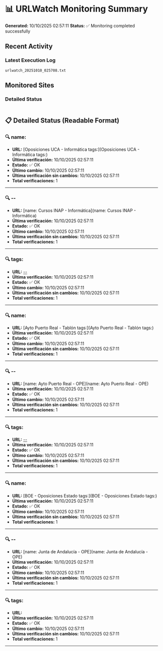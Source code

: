 # 📊 URLWatch Monitoring Summary

**Generated:** 10/10/2025 02:57:11
**Status:** ✅ Monitoring completed successfully

## Recent Activity

### Latest Execution Log
`urlwatch_20251010_025708.txt`

## Monitored Sites

### Detailed Status
```
```

## 📋 Detailed Status (Readable Format)

### 🔍 name:

- **URL:** [Oposiciones UCA - Informática	tags:](Oposiciones UCA - Informática	tags:)
- **Última verificación:** 10/10/2025 02:57:11
- **Estado:** ✅ OK
- **Último cambio:** 10/10/2025 02:57:11
- **Última verificación sin cambios:** 10/10/2025 02:57:11
- **Total verificaciones:** 1

---

### 🔍 --

- **URL:** [name: Cursos INAP - Informática](name: Cursos INAP - Informática)
- **Última verificación:** 10/10/2025 02:57:11
- **Estado:** ✅ OK
- **Último cambio:** 10/10/2025 02:57:11
- **Última verificación sin cambios:** 10/10/2025 02:57:11
- **Total verificaciones:** 1

---

### 🔍 tags:

- **URL:** [--](--)
- **Última verificación:** 10/10/2025 02:57:11
- **Estado:** ✅ OK
- **Último cambio:** 10/10/2025 02:57:11
- **Última verificación sin cambios:** 10/10/2025 02:57:11
- **Total verificaciones:** 1

---

### 🔍 name:

- **URL:** [Ayto Puerto Real - Tablón	tags:](Ayto Puerto Real - Tablón	tags:)
- **Última verificación:** 10/10/2025 02:57:11
- **Estado:** ✅ OK
- **Último cambio:** 10/10/2025 02:57:11
- **Última verificación sin cambios:** 10/10/2025 02:57:11
- **Total verificaciones:** 1

---

### 🔍 --

- **URL:** [name: Ayto Puerto Real - OPE](name: Ayto Puerto Real - OPE)
- **Última verificación:** 10/10/2025 02:57:11
- **Estado:** ✅ OK
- **Último cambio:** 10/10/2025 02:57:11
- **Última verificación sin cambios:** 10/10/2025 02:57:11
- **Total verificaciones:** 1

---

### 🔍 tags:

- **URL:** [--](--)
- **Última verificación:** 10/10/2025 02:57:11
- **Estado:** ✅ OK
- **Último cambio:** 10/10/2025 02:57:11
- **Última verificación sin cambios:** 10/10/2025 02:57:11
- **Total verificaciones:** 1

---

### 🔍 name:

- **URL:** [BOE - Oposiciones Estado	tags:](BOE - Oposiciones Estado	tags:)
- **Última verificación:** 10/10/2025 02:57:11
- **Estado:** ✅ OK
- **Último cambio:** 10/10/2025 02:57:11
- **Última verificación sin cambios:** 10/10/2025 02:57:11
- **Total verificaciones:** 1

---

### 🔍 --

- **URL:** [name: Junta de Andalucía - OPE](name: Junta de Andalucía - OPE)
- **Última verificación:** 10/10/2025 02:57:11
- **Estado:** ✅ OK
- **Último cambio:** 10/10/2025 02:57:11
- **Última verificación sin cambios:** 10/10/2025 02:57:11
- **Total verificaciones:** 1

---

### 🔍 tags:

- **URL:** []()
- **Última verificación:** 10/10/2025 02:57:11
- **Estado:** ✅ OK
- **Último cambio:** 10/10/2025 02:57:11
- **Última verificación sin cambios:** 10/10/2025 02:57:11
- **Total verificaciones:** 1

---

